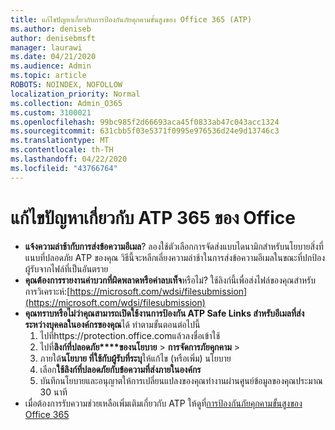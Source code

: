 ```yaml
---
title: แก้ไขปัญหาเกี่ยวกับการป้องกันภัยคุกคามขั้นสูงของ Office 365 (ATP)
ms.author: deniseb
author: denisebmsft
manager: laurawi
ms.date: 04/21/2020
ms.audience: Admin
ms.topic: article
ROBOTS: NOINDEX, NOFOLLOW
localization_priority: Normal
ms.collection: Admin_O365
ms.custom: 3100021
ms.openlocfilehash: 99bc985f2d66693aca45f0833ab47c043acc1324
ms.sourcegitcommit: 631cbb5f03e5371f0995e976536d24e9d13746c3
ms.translationtype: MT
ms.contentlocale: th-TH
ms.lasthandoff: 04/22/2020
ms.locfileid: "43766764"
---
```

# <a name="troubleshoot-issues-with-office-365-atp"></a>แก้ไขปัญหาเกี่ยวกับ ATP 365 ของ Office

- **แจ้งความล่าช้ากับการส่งข้อความอีเมล**? ลองใช้ตัวเลือกการจัดส่งแบบไดนามิกสําหรับนโยบายสิ่งที่แนบที่ปลอดภัย ATP ของคุณ วิธีนี้จะหลีกเลี่ยงความล่าช้าในการส่งข้อความอีเมลในขณะที่ปกป้องผู้รับจากไฟล์ที่เป็นอันตราย
- **คุณต้องการรายงานค่าบวกที่ผิดพลาดหรือค่าลบเท็จ**หรือไม่? ใช้ลิงก์นี้เพื่อส่งไฟล์ของคุณสําหรับการวิเคราะห์:[https://microsoft.com/wdsi/filesubmission](https://microsoft.com/wdsi/filesubmission)
- **คุณทราบหรือไม่ว่าคุณสามารถเปิดใช้งานการป้องกัน ATP Safe Links สําหรับอีเมลที่ส่งระหว่างบุคคลในองค์กรของคุณ**ได้ ทําตามขั้นตอนต่อไปนี้
    1. ไปที่https://protection.office.comแล้วลงชื่อเข้าใช้
    2. ไปที่**ลิงก์ที่ปลอดภัย****ของนโยบาย** > **การจัดการภัยคุกคาม** > 
    3. ภายใต้**นโยบาย ที่ใช้กับผู้รับที่ระบุ**ให้แก้ไข (หรือเพิ่ม) นโยบาย
    4. เลือก**ใช้ลิงก์ที่ปลอดภัยกับข้อความที่ส่งภายในองค์กร**
    5. บันทึกนโยบายและอนุญาตให้การเปลี่ยนแปลงของคุณทํางานผ่านศูนย์ข้อมูลของคุณประมาณ 30 นาที
- เมื่อต้องการรับความช่วยเหลือเพิ่มเติมเกี่ยวกับ ATP ให้ดูที่[การป้องกันภัยคุกคามขั้นสูงของ Office 365](https://docs.microsoft.com/office365/securitycompliance/office-365-atp)
